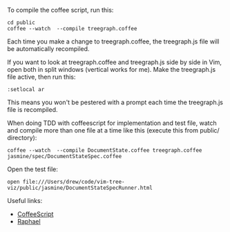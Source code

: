 To compile the coffee script, run this:

    cd public
    coffee --watch  --compile treegraph.coffee

Each time you make a change to treegraph.coffee, the treegraph.js file will be automatically recompiled.

If you want to look at treegraph.coffee and treegraph.js side by side in Vim, open both in split windows (vertical works for me). Make the treegraph.js file active, then run this:

    :setlocal ar

This means you won't be pestered with a prompt each time the treegraph.js file is recompiled.

When doing TDD with coffeescript for implementation and test file, watch and compile more than one file at a time like this (execute this from public/ directory):

    coffee --watch  --compile DocumentState.coffee treegraph.coffee jasmine/spec/DocumentStateSpec.coffee

Open the test file:

    open file:///Users/drew/code/vim-tree-viz/public/jasmine/DocumentStateSpecRunner.html

Useful links:

* [CoffeeScript][]
* [Raphael][]

[CoffeeScript]: http://jashkenas.github.com/coffee-script/
[Raphael]: http://raphaeljs.com/reference.html
